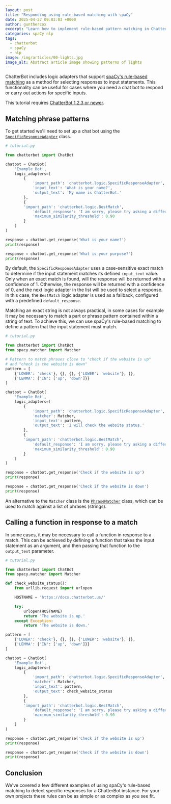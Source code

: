 ```yaml
---
layout: post
title: "Responding using rule-based matching with spaCy"
date: 2025-04-27 09:03:03 +0000
author: gunthercox
excerpt: "Learn how to implement rule-based pattern matching in ChatterBot using spaCy's Matcher to create intelligent, context-aware chatbot responses for specific user inputs."
categories: spaCy nlp
tags:
  - chatterbot
  - spaCy
  - nlp
image: /img/articles/00-lights.jpg
image_alt: Abstract article image showing patterns of lights
---
```


ChatterBot includes logic adapters that support [spaCy's rule-based matching](https://spacy.io/usage/rule-based-matching) as a method for selecting responses to input statements. This functionality can be useful for cases where you need a chat bot to respond or carry out actions for specific inputs.

<div class="alert alert-info">
    This tutorial requires <a href="https://pypi.org/project/ChatterBot/">ChatterBot 1.2.3 or newer</a>.
</div>

## Matching phrase patterns

To get started we'll need to set up a chat bot using the [`SpecificResponseAdapter`](https://docs.chatterbot.us/logic/#specific-response-adapter) class.

```python
# tutorial.py

from chatterbot import ChatBot

chatbot = ChatBot(
    'Example Bot',
    logic_adapters=[
        {
            'import_path': 'chatterbot.logic.SpecificResponseAdapter',
            'input_text': 'What is your name?',
            'output_text': 'My name is ChatterBot.'
        },
        {
        'import_path': 'chatterbot.logic.BestMatch',
            'default_response': 'I am sorry, please try asking a different question.',
            'maximum_similarity_threshold': 0.90
        }
    ]
)

response = chatbot.get_response('What is your name?')
print(response)

response = chatbot.get_response('What is your purpose?')
print(response)
```

By default, the `SpecificResponseAdapter` uses a case-sensitive exact match to determine if the input statement matches its defined `input_text` value. Only when an exact match is found, will the response will be returned with a confidence of 1. Otherwise, the response will be returned with a confidence of 0, and the next logic adapter in the list will be used to select a response. In this case, the `BestMatch` logic adapter is used as a fallback, configured with a predefined `default_response`.

Matching an exact string is not always practical, in some cases for example it may be necessary to match a part or phrase pattern contained within a string of text. To achieve this, we can use spaCy's rule-based matching to define a pattern that the input statement must match.

```python
# tutorial.py

from chatterbot import ChatBot
from spacy.matcher import Matcher

# Pattern to match phrases close to "check if the website is up"
# and "check is the website is down"
pattern = [
    {'LOWER': 'check'}, {}, {}, {'LOWER': 'website'}, {},
    {'LEMMA': {'IN': ['up', 'down']}}
]

chatbot = ChatBot(
    'Example Bot',
    logic_adapters=[
        {
            'import_path': 'chatterbot.logic.SpecificResponseAdapter',
            'matcher': Matcher,
            'input_text': pattern,
            'output_text': 'I will check the website status.'
        },
        {
        'import_path': 'chatterbot.logic.BestMatch',
            'default_response': 'I am sorry, please try asking a different question.',
            'maximum_similarity_threshold': 0.90
        }
    ]
)

response = chatbot.get_response('Check if the website is up')
print(response)

response = chatbot.get_response('Check if the website is down')
print(response)
```

<div class="alert alert-info">
    An alternative to the <code>Matcher</code> class is the <a href="https://spacy.io/usage/rule-based-matching#phrasematcher"><code>PhraseMatcher</code></a> class, which can be used to match against a list of phrases (strings).
</div>

## Calling a function in response to a match

In some cases, it may be necessary to call a function in response to a match. This can be achieved by defining a function that takes the input statement as an argument, and then passing that function to the `output_text` parameter.

```python
# tutorial.py

from chatterbot import ChatBot
from spacy.matcher import Matcher

def check_website_status():
    from urllib.request import urlopen

    HOSTNAME = 'https://docs.chatterbot.us/'

    try:
        urlopen(HOSTNAME)
        return 'The website is up.'
    except Exception:
        return 'The website is down.'

pattern = [
    {'LOWER': 'check'}, {}, {}, {'LOWER': 'website'}, {},
    {'LEMMA': {'IN': ['up', 'down']}}
]

chatbot = ChatBot(
    'Example Bot',
    logic_adapters=[
        {
            'import_path': 'chatterbot.logic.SpecificResponseAdapter',
            'matcher': Matcher,
            'input_text': pattern,
            'output_text': check_website_status
        },
        {
        'import_path': 'chatterbot.logic.BestMatch',
            'default_response': 'I am sorry, please try asking a different question.',
            'maximum_similarity_threshold': 0.90
        }
    ]
)

response = chatbot.get_response('Check if the website is up')
print(response)

response = chatbot.get_response('Check if the website is down')
print(response)
```

## Conclusion

We've covered a few different examples of using spaCy's rule-based matching to detect specific responses for a ChatterBot instance. For your own projects these rules can be as simple or as complex as you see fit.

